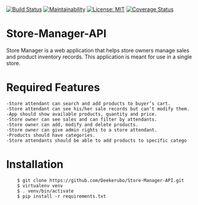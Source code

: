 [![Build Status](https://travis-ci.org/Deekerubo/Store-Manager-API.svg?branch=ft-login-auth-161361873)](https://travis-ci.org/Deekerubo/Store-Manager-API)
[![Maintainability](https://api.codeclimate.com/v1/badges/b856b0a4882e0f62f42b/maintainability)](https://codeclimate.com/github/Deekerubo/Store-Manager-API/maintainability)
[![License: MIT](https://img.shields.io/badge/License-MIT-yellow.svg)](https://opensource.org/licenses/MIT)
[![Coverage Status](https://coveralls.io/repos/github/Deekerubo/Store-Manager-API/badge.svg?branch=ft-login-auth-161361873)](https://coveralls.io/github/Deekerubo/Store-Manager-API?branch=ft-login-auth-161361873)


# Store-Manager-API
Store Manager is a web application that helps store owners manage sales and product inventory records. This application is meant for use in a single store.

# Required Features
```
-Store attendant can search and add products to buyer’s cart.
-Store attendant can see his/her sale records but can’t modify them.
-App should show available products, quantity and price.
-Store owner can see sales and can filter by attendants.
-Store owner can add, modify and delete products.
-Store owner can give admin rights to a store attendant.
-Products should have categories.
-Store attendants should be able to add products to specific catego
```
# Installation
```
    $ git clone https://github.com/Deekerubo/Store-Manager-API.git
    $ virtualenv venv
    $ . venv/bin/activate
    $ pip install -r requirements.txt
```